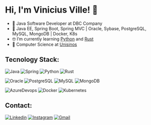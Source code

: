 # Hi, I'm Vinicius Ville! 👋


- 🔭 Java Software Developer at DBC Company
- 🌱 Java EE, Spring Boot, Spring MVC | Oracle, Sybase, PostgreSQL, MySQL, MongoDB | Docker, K8s
- 🤓 I’m currently learning [Python] and [Rust]
- 📜 Computer Science at [Unisinos]

## Tecnology Stack:

![Java](https://img.shields.io/badge/Java-ED8B00?style=for-the-badge&logo=java&logoColor=white)
![Spring](https://img.shields.io/badge/Spring-6DB33F?style=for-the-badge&logo=spring&logoColor=white)
![Python](https://img.shields.io/badge/Python-3776AB?style=for-the-badge&logo=python&logoColor=white)
![Rust](https://img.shields.io/badge/Rust-000000?style=for-the-badge&logo=rust&logoColor=white)

![Oracle](https://img.shields.io/badge/Oracle-F80000?style=for-the-badge&logo=oracle&logoColor=black)
![PostgreSQL](https://img.shields.io/badge/PostgreSQL-316192?style=for-the-badge&logo=postgresql&logoColor=white)
![MySQL](https://img.shields.io/badge/MySQL-005C84?style=for-the-badge&logo=mysql&logoColor=white)
![MongoDB](https://img.shields.io/badge/MongoDB-4EA94B?style=for-the-badge&logo=mongodb&logoColor=white)

![AzureDevops](https://img.shields.io/badge/Azure_DevOps-0078D7?style=for-the-badge&logo=azure-devops&logoColor=white)
![Docker](https://img.shields.io/badge/Docker-2CA5E0?style=for-the-badge&logo=docker&logoColor=white)
![Kubernetes](https://img.shields.io/badge/kubernetes-326ce5.svg?&style=for-the-badge&logo=kubernetes&logoColor=white)

## Contact:
[![Linkedin](https://img.shields.io/badge/LinkedIn-0077B5?style=for-the-badge&logo=linkedin&logoColor=white&link=https://www.linkedin.com/in/vinicius-ville/)](https://www.linkedin.com/in/vinicius-ville/) 
[![Instagram](https://img.shields.io/badge/Instagram-E4405F?style=for-the-badge&logo=instagram&logoColor=white&link=https://www.instagram.com/viniville)](https://www.instagram.com/viniville)
[![Gmail](https://img.shields.io/badge/Gmail-D14836?style=for-the-badge&logo=gmail&logoColor=white&link=mailto:viniville@gmail.com)](mailto:viniville@gmail.com)

[Unisinos]: http://www.unisinos.br
[Python]: https://www.python.org
[Rust]: https://www.rust-lang.org
